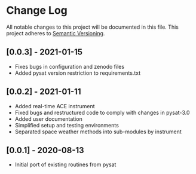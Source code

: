 # Change Log
All notable changes to this project will be documented in this file.
This project adheres to [Semantic Versioning](http://semver.org/).

## [0.0.3] - 2021-01-15
- Fixes bugs in configuration and zenodo files
- Added pysat version restriction to requirements.txt

## [0.0.2] - 2021-01-11
- Added real-time ACE instrument
- Fixed bugs and restructured code to comply with changes in pysat-3.0
- Added user documentation
- Simplified setup and testing environments
- Separated space weather methods into sub-modules by instrument

## [0.0.1] - 2020-08-13
- Initial port of existing routines from pysat
